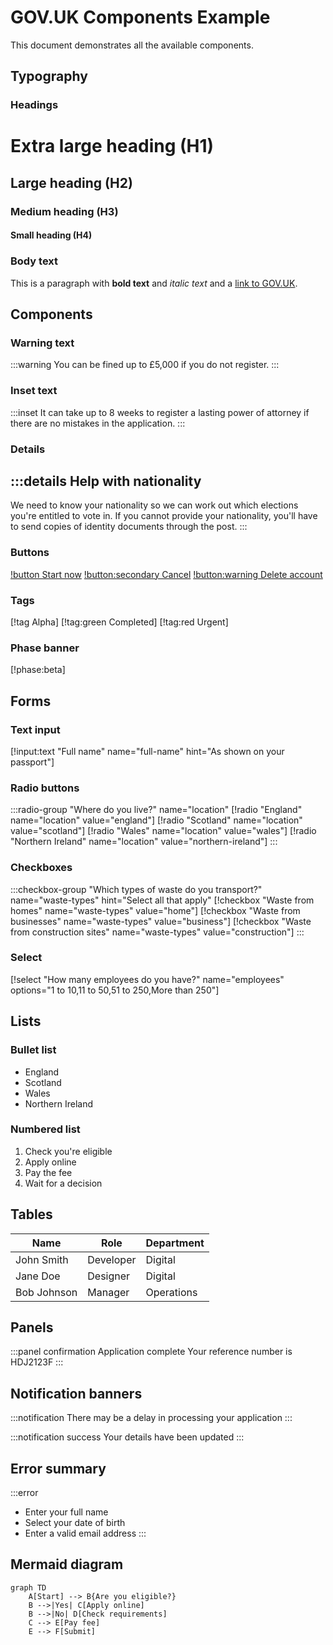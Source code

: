# GOV.UK Components Example

This document demonstrates all the available components.

## Typography

### Headings

# Extra large heading (H1)
## Large heading (H2)
### Medium heading (H3)
#### Small heading (H4)

### Body text

This is a paragraph with **bold text** and *italic text* and a [link to GOV.UK](https://www.gov.uk).

## Components

### Warning text

:::warning
You can be fined up to £5,000 if you do not register.
:::

### Inset text

:::inset
It can take up to 8 weeks to register a lasting power of attorney if there are no mistakes in the application.
:::

### Details

:::details
Help with nationality
---
We need to know your nationality so we can work out which elections you're entitled to vote in. If you cannot provide your nationality, you'll have to send copies of identity documents through the post.
:::

### Buttons

[!button Start now](#)
[!button:secondary Cancel](#)
[!button:warning Delete account](#)

### Tags

[!tag Alpha]
[!tag:green Completed]
[!tag:red Urgent]

### Phase banner

[!phase:beta]

## Forms

### Text input

[!input:text "Full name" name="full-name" hint="As shown on your passport"]

### Radio buttons

:::radio-group "Where do you live?" name="location"
[!radio "England" name="location" value="england"]
[!radio "Scotland" name="location" value="scotland"]
[!radio "Wales" name="location" value="wales"]
[!radio "Northern Ireland" name="location" value="northern-ireland"]
:::

### Checkboxes

:::checkbox-group "Which types of waste do you transport?" name="waste-types" hint="Select all that apply"
[!checkbox "Waste from homes" name="waste-types" value="home"]
[!checkbox "Waste from businesses" name="waste-types" value="business"]
[!checkbox "Waste from construction sites" name="waste-types" value="construction"]
:::

### Select

[!select "How many employees do you have?" name="employees" options="1 to 10,11 to 50,51 to 250,More than 250"]

## Lists

### Bullet list

- England
- Scotland
- Wales
- Northern Ireland

### Numbered list

1. Check you're eligible
2. Apply online
3. Pay the fee
4. Wait for a decision

## Tables

| Name | Role | Department |
|------|------|------------|
| John Smith | Developer | Digital |
| Jane Doe | Designer | Digital |
| Bob Johnson | Manager | Operations |

## Panels

:::panel confirmation
Application complete
Your reference number is HDJ2123F
:::

## Notification banners

:::notification
There may be a delay in processing your application
:::

:::notification success
Your details have been updated
:::

## Error summary

:::error
- Enter your full name
- Select your date of birth
- Enter a valid email address
:::

## Mermaid diagram

```mermaid
graph TD
    A[Start] --> B{Are you eligible?}
    B -->|Yes| C[Apply online]
    B -->|No| D[Check requirements]
    C --> E[Pay fee]
    E --> F[Submit]